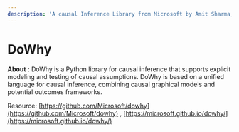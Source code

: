 ```yaml
---
description: 'A causal Inference Library from Microsoft by Amit Sharma, Emre Kiciman'
---
```


# DoWhy

**About** : DoWhy is a Python library for causal inference that supports explicit modeling and testing of causal assumptions. DoWhy is based on a unified language for causal inference, combining causal graphical models and potential outcomes frameworks.







Resource: [https://github.com/Microsoft/dowhy](https://github.com/Microsoft/dowhy) , [https://microsoft.github.io/dowhy/](https://microsoft.github.io/dowhy/)

